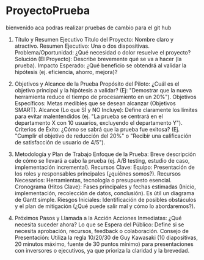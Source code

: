 # ProyectoPrueba
bienvenido
aca podras realizar pruebas de cambio para el git hub
1. Título y Resumen Ejecutivo
Título del Proyecto: Nombre claro y atractivo.
Resumen Ejecutivo: Una o dos diapositivas.
Problema/Oportunidad: ¿Qué necesidad o dolor resuelve el proyecto?
Solución (El Proyecto): Describe brevemente qué se va a hacer (la prueba).
Impacto Esperado: ¿Qué beneficio se obtendrá al validar la hipótesis (ej. eficiencia, ahorro, mejora)?

2. Objetivos y Alcance de la Prueba
Propósito del Piloto: ¿Cuál es el objetivo principal y la hipótesis a validar? (Ej: "Demostrar que la nueva herramienta reduce el tiempo de procesamiento en un 20%").
Objetivos Específicos: Metas medibles que se desean alcanzar (Objetivos SMART).
Alcance (Lo que SÍ y NO Incluye): Define claramente los límites para evitar malentendidos (ej. "La prueba se centrará en el departamento X con 10 usuarios, excluyendo el departamento Y").
Criterios de Éxito: ¿Cómo se sabrá que la prueba fue exitosa? (Ej. "Cumplir el objetivo de reducción del 20%" o "Recibir una calificación de satisfacción de usuario de 4/5").

3. Metodología y Plan de Trabajo
Enfoque de la Prueba: Breve descripción de cómo se llevará a cabo la prueba (ej. A/B testing, estudio de caso, implementación incremental).
Recursos Clave:
Equipo: Presentación de los roles y responsables principales (¿quiénes somos?).
Recursos Necesarios: Herramientas, tecnología o presupuesto esencial.
Cronograma (Hitos Clave):
Fases principales y fechas estimadas (Inicio, implementación, recolección de datos, conclusión). Es útil un diagrama de Gantt simple.
Riesgos Iniciales: Identificación de posibles obstáculos y el plan de mitigación (¿Qué puede salir mal y cómo lo abordaremos?).
4. Próximos Pasos y Llamada a la Acción
Acciones Inmediatas: ¿Qué necesita suceder ahora?
Lo que se Espera del Público: Define si se necesita aprobación, recursos, feedback o colaboración.
Consejo de Presentación: Utiliza la regla 10/20/30 de Guy Kawasaki (10 diapositivas, 20 minutos máximo, fuente de 30 puntos mínimo) para presentaciones con inversores o ejecutivos, ya que prioriza la claridad y la brevedad.